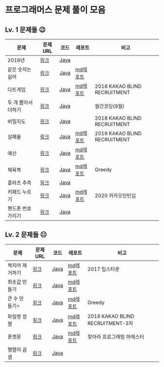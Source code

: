 프로그래머스 문제 풀이 모음
===================  

## Lv. 1 문제들 😉
|문제|문제URL|코드|레포트|비고|
|----|----|----|----|---|
|2016년|[링크](https://programmers.co.kr/learn/courses/30/lessons/12901)|[Java](https://github.com/swycha/CodingTest-Study/blob/master/programmers/0924_2016년.java)|| 
|같은 숫자는 싫어|[링크](https://programmers.co.kr/learn/courses/30/lessons/12906)|[Java](https://github.com/swycha/CodingTest-Study/blob/master/programmers/0921_같은숫자는싫어.java)|[md레포트](https://github.com/swycha/CodingTest-Study/blob/master/programmers/reports/같은%20숫자는%20싫어.md)|
|다트게임|[링크](https://programmers.co.kr/learn/courses/30/lessons/17682)|[Java](https://github.com/swycha/CodingTest-Study/blob/master/programmers/0922_다트게임.java)|[md레포트](https://github.com/swycha/CodingTest-Study/blob/master/programmers/reports/다트게임.md)|2018 KAKAO BLIND RECRUITMENT|
|두 개 뽑아서 더하기|[링크](https://programmers.co.kr/learn/courses/30/lessons/68644)|[Java](https://github.com/swycha/CodingTest-Study/blob/master/programmers/0924_두개뽑아서더하기.java)||월간코딩(9월)|
|비밀지도|[링크](https://programmers.co.kr/learn/courses/30/lessons/17681)|[Java](https://github.com/swycha/CodingTest-Study/blob/master/programmers/0922_비밀지도.java)||2018 KAKAO BLIND RECRUITMENT|
|실패율|[링크](https://programmers.co.kr/learn/courses/30/lessons/42889)|[Java](https://github.com/swycha/CodingTest-Study/blob/master/programmers/0922_실패율.java)|[md레포트](https://github.com/swycha/CodingTest-Study/blob/master/programmers/reports/실패율.md)|2019 KAKAO BLIND RECRUITMENT|
|예산|[링크](https://programmers.co.kr/learn/courses/30/lessons/12982)|[Java](https://github.com/swycha/CodingTest-Study/blob/master/programmers/0924_예산.java)|[md레포트](https://github.com/swycha/CodingTest-Study/blob/master/programmers/reports/예산.md)|
|체육복|[링크](https://programmers.co.kr/learn/courses/30/lessons/42862)|[Java](https://github.com/swycha/CodingTest-Study/blob/master/programmers/0924_체육복.java)|[md레포트](https://github.com/swycha/CodingTest-Study/blob/master/programmers/reports/체육복.md)|Greedy|2018 Summer/Winter Coding|
|콜라츠 추측|[링크](https://programmers.co.kr/learn/courses/30/lessons/12943)|[Java](https://github.com/swycha/CodingTest-Study/blob/master/programmers/0921_콜라츠추측.java)||
|키패드 누르기|[링크](https://programmers.co.kr/learn/courses/30/lessons/67256?language=java)|[Java](https://github.com/swycha/CodingTest-Study/blob/master/programmers/0921_키패드누르기.java)|[md레포트]()|2020 카카오인턴십|
|핸드폰 번호 가리기|[링크](https://programmers.co.kr/learn/courses/30/lessons/12948)|[Java](https://github.com/swycha/CodingTest-Study/blob/master/programmers/0922_핸드폰번호가리기.java)||


## Lv. 2 문제들 😐
|문제|문제URL|코드|레포트|비고|
|----|----|----|----|---|
|짝지어 제거하기|[링크](https://programmers.co.kr/learn/courses/30/lessons/12973)|[Java](https://github.com/swycha/CodingTest-Study/blob/master/programmers/0921_짝지어제거하기.java)|[md레포트](https://github.com/swycha/CodingTest-Study/blob/master/programmers/reports/짝지어제거하기.md)|2017 팁스타운|
|최솟값 만들기|[링크](https://programmers.co.kr/learn/courses/30/lessons/12941)|[Java](https://github.com/swycha/CodingTest-Study/blob/master/programmers/0923_최솟값만들기.java)|[md레포트](https://github.com/swycha/CodingTest-Study/blob/master/programmers/reports/최솟값만들기.md)|
|큰 수 만들기⭐️|[링크](https://programmers.co.kr/learn/courses/30/lessons/42883?language=java)|[Java]()|[md레포트]()|Greedy|
|파일명 정렬|[링크](https://programmers.co.kr/learn/courses/30/lessons/17686?language=java)|[Java](https://github.com/swycha/CodingTest-Study/blob/master/programmers/0923_파일명정렬.java)|[md레포트](https://github.com/swycha/CodingTest-Study/blob/master/programmers/reports/파일명정렬.md)|2018 KAKAO BLIND RECRUITMENT-3차|
|폰켓몬|[링크](https://programmers.co.kr/learn/courses/30/lessons/1845)|[Java](https://github.com/swycha/CodingTest-Study/blob/master/programmers/0921_폰켓몬.java)|[md레포트](https://github.com/swycha/CodingTest-Study/blob/master/programmers/reports/폰켓몬.md)|찾아라 프로그래밍 마에스터|
|행렬의 곱셈|[링크](https://programmers.co.kr/learn/courses/30/lessons/12949)|[Java](https://github.com/swycha/CodingTest-Study/blob/master/programmers/0922_행렬의곱셈.java)||
